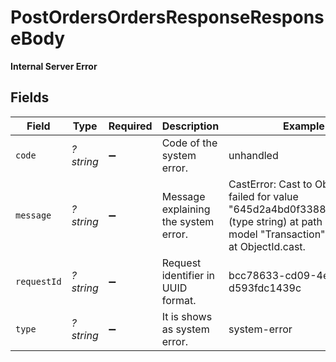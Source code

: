 # PostOrdersOrdersResponseResponseBody

**Internal Server Error**



## Fields

| Field                                                                                                                                            | Type                                                                                                                                             | Required                                                                                                                                         | Description                                                                                                                                      | Example                                                                                                                                          |
| ------------------------------------------------------------------------------------------------------------------------------------------------ | ------------------------------------------------------------------------------------------------------------------------------------------------ | ------------------------------------------------------------------------------------------------------------------------------------------------ | ------------------------------------------------------------------------------------------------------------------------------------------------ | ------------------------------------------------------------------------------------------------------------------------------------------------ |
| `code`                                                                                                                                           | *?string*                                                                                                                                        | :heavy_minus_sign:                                                                                                                               | Code of the system error.                                                                                                                        | unhandled                                                                                                                                        |
| `message`                                                                                                                                        | *?string*                                                                                                                                        | :heavy_minus_sign:                                                                                                                               | Message explaining the system error.                                                                                                             | CastError: Cast to ObjectId failed for value "645d2a4bd0f3388adde2b3e" (type string) at path "_id" for model "Transaction"<br/>    at ObjectId.cast. |
| `requestId`                                                                                                                                      | *?string*                                                                                                                                        | :heavy_minus_sign:                                                                                                                               | Request identifier in UUID format.                                                                                                               | bcc78633-cd09-4e7d-8f3b-d593fdc1439c                                                                                                             |
| `type`                                                                                                                                           | *?string*                                                                                                                                        | :heavy_minus_sign:                                                                                                                               | It is shows as system error.                                                                                                                     | system-error                                                                                                                                     |